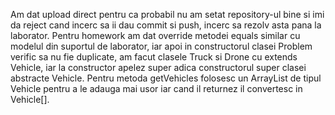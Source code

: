 Am dat upload direct pentru ca probabil nu am setat repository-ul bine si imi da reject cand incerc sa ii dau commit si push, incerc sa rezolv asta pana la laborator. 
Pentru homework am dat override metodei equals similar cu modelul din suportul de laborator, iar apoi in constructorul clasei Problem verific sa nu fie duplicate, 
am facut clasele Truck si Drone cu extends Vehicle, iar la constructor apelez super adica constructorul super clasei abstracte Vehicle. Pentru metoda getVehicles 
folosesc un ArrayList de tipul Vehicle pentru a le adauga mai usor iar cand il returnez il convertesc in Vehicle[].
